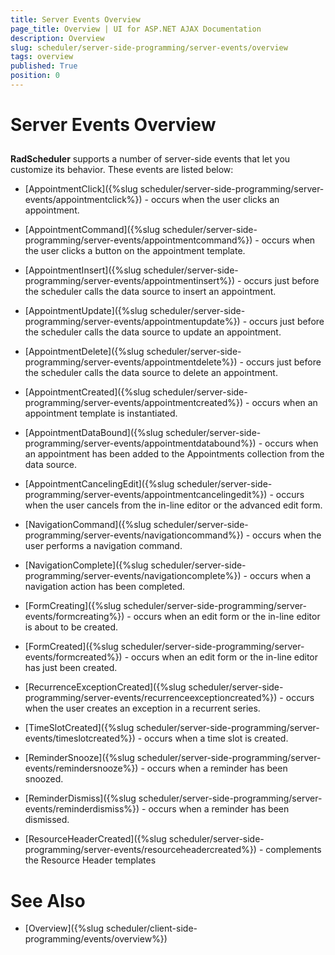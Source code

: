 ```yaml
---
title: Server Events Overview
page_title: Overview | UI for ASP.NET AJAX Documentation
description: Overview
slug: scheduler/server-side-programming/server-events/overview
tags: overview
published: True
position: 0
---
```


# Server Events Overview



## 

__RadScheduler__ supports a number of server-side events that let you customize its behavior. These events are listed below:

* [AppointmentClick]({%slug scheduler/server-side-programming/server-events/appointmentclick%}) - occurs when the user clicks an appointment.

* [AppointmentCommand]({%slug scheduler/server-side-programming/server-events/appointmentcommand%}) - occurs when the user clicks a button on the appointment template.

* [AppointmentInsert]({%slug scheduler/server-side-programming/server-events/appointmentinsert%}) - occurs just before the scheduler calls the data source to insert an appointment.

* [AppointmentUpdate]({%slug scheduler/server-side-programming/server-events/appointmentupdate%}) - occurs just before the scheduler calls the data source to update an appointment.

* [AppointmentDelete]({%slug scheduler/server-side-programming/server-events/appointmentdelete%}) - occurs just before the scheduler calls the data source to delete an appointment.

* [AppointmentCreated]({%slug scheduler/server-side-programming/server-events/appointmentcreated%}) - occurs when an appointment template is instantiated.

* [AppointmentDataBound]({%slug scheduler/server-side-programming/server-events/appointmentdatabound%}) - occurs when an appointment has been added to the Appointments collection from the data source.

* [AppointmentCancelingEdit]({%slug scheduler/server-side-programming/server-events/appointmentcancelingedit%}) - occurs when the user cancels from the in-line editor or the advanced edit form.

* [NavigationCommand]({%slug scheduler/server-side-programming/server-events/navigationcommand%}) - occurs when the user performs a navigation command.

* [NavigationComplete]({%slug scheduler/server-side-programming/server-events/navigationcomplete%}) - occurs when a navigation action has been completed.

* [FormCreating]({%slug scheduler/server-side-programming/server-events/formcreating%}) - occurs when an edit form or the in-line editor is about to be created.

* [FormCreated]({%slug scheduler/server-side-programming/server-events/formcreated%}) - occurs when an edit form or the in-line editor has just been created.

* [RecurrenceExceptionCreated]({%slug scheduler/server-side-programming/server-events/recurrenceexceptioncreated%}) - occurs when the user creates an exception in a recurrent series.

* [TimeSlotCreated]({%slug scheduler/server-side-programming/server-events/timeslotcreated%}) - occurs when a time slot is created.

* [ReminderSnooze]({%slug scheduler/server-side-programming/server-events/remindersnooze%}) - occurs when a reminder has been snoozed.

* [ReminderDismiss]({%slug scheduler/server-side-programming/server-events/reminderdismiss%}) - occurs when a reminder has been dismissed.

* [ResourceHeaderCreated]({%slug scheduler/server-side-programming/server-events/resourceheadercreated%}) - complements the Resource Header templates

# See Also

 * [Overview]({%slug scheduler/client-side-programming/events/overview%})
